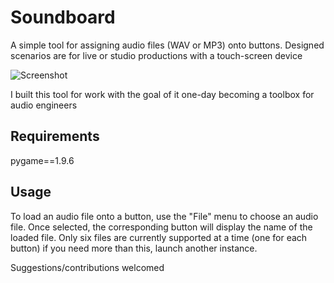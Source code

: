 # Soundboard
 A simple tool for assigning audio files (WAV or MP3) onto buttons. Designed scenarios are for live or studio productions with a touch-screen device

![Screenshot](https://imgur.com/a/wkZWiLC)

I built this tool for work with the goal of it one-day becoming a toolbox for audio engineers


## Requirements

pygame==1.9.6


## Usage

To load an audio file onto a button, use the "File" menu to choose an audio file. Once selected, the corresponding button will display the name of the loaded file.
Only six files are currently supported at a time (one for each button) if you need more than this, launch another instance. 

Suggestions/contributions welcomed
